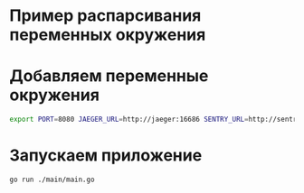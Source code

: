 # Пример распарсивания переменных окружения

# Добавляем переменные окружения
```Bash
export PORT=8080 JAEGER_URL=http://jaeger:16686 SENTRY_URL=http://sentry:9000
```

# Запускаем приложение
```Bash
go run ./main/main.go
```
